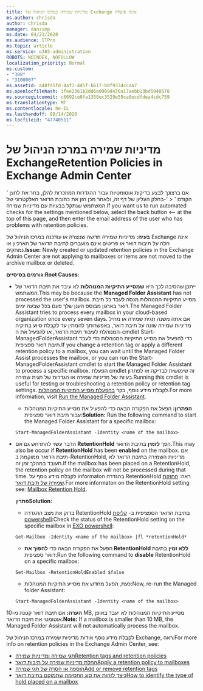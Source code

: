 ```yaml
---
title: מדיניות שמירה במרכז הניהול של Exchange אינה פועלת
ms.author: chrisda
author: chrisda
manager: dansimp
ms.date: 04/21/2020
ms.audience: ITPro
ms.topic: article
ms.service: o365-administration
ROBOTS: NOINDEX, NOFOLLOW
localization_priority: Normal
ms.custom:
- "308"
- "3100007"
ms.assetid: a48fd5fd-4af7-4d5f-b617-b0f9334ccaa7
ms.openlocfilehash: 1fee2361b2dd6e0989d430a17aebb13bd5948578
ms.sourcegitcommit: c6692ce0fa1358ec3529e59ca0ecdfdea4cdc759
ms.translationtype: MT
ms.contentlocale: he-IL
ms.lasthandoff: 09/14/2020
ms.locfileid: "47740511"
---
```

# <a name="retention-policies-in-exchange-admin-center"></a><span data-ttu-id="215db-102">מדיניות שמירה במרכז הניהול של Exchange</span><span class="sxs-lookup"><span data-stu-id="215db-102">Retention Policies in Exchange Admin Center</span></span>

<span data-ttu-id="215db-103">אם ברצונך לבצע בדיקות אוטומטיות עבור ההגדרות המוזכרות להלן, בחר את לחצן ' הקודם ' < '-בחלק העליון של דף זה, ולאחר מכן הזן את כתובת הדואר האלקטרוני של המשתמש שנתקל בבעיות עם מדיניות שמירה.</span><span class="sxs-lookup"><span data-stu-id="215db-103">If you want us to run automated checks for the settings mentioned below, select the back button <-- at the top of this page, and then enter the email address of the user who has problems with retention policies.</span></span>

 <span data-ttu-id="215db-104">**בעיה:** מדיניות שמירה חדשה שנוצרה או עודכנה במרכז הניהול של Exchange אינה חלה על תיבות דואר או פריטים אינם מועברים לתיבת הדואר של הארכיון או נמחקים.</span><span class="sxs-lookup"><span data-stu-id="215db-104">**Issue:** Newly created or updated retention policies in the Exchange Admin Center are not applying to mailboxes or items are not moved to the archive mailbox or deleted.</span></span> 
  
 <span data-ttu-id="215db-105">**גורמים בסיסיים:**</span><span class="sxs-lookup"><span data-stu-id="215db-105">**Root Causes:**</span></span>
  
- <span data-ttu-id="215db-106">ייתכן שהסיבה לכך היא **שמסייע התיקיות המנוהלות** לא עיבד את תיבת הדואר של המשתמש.</span><span class="sxs-lookup"><span data-stu-id="215db-106">This may be because the **Managed Folder Assistant** has not processed the user's mailbox.</span></span> <span data-ttu-id="215db-107">מסייע התיקיות המנוהלות מנסה לעבד כל תיבת דואר בארגון מבוסס הענן שלך פעם בכל שבעה ימים.</span><span class="sxs-lookup"><span data-stu-id="215db-107">The Managed Folder Assistant tries to process every mailbox in your cloud-based organization once every seven days.</span></span> <span data-ttu-id="215db-108">אם אתה משנה תגית שמירה או מחיל מדיניות שמירה שונה על תיבת דואר, באפשרותך להמתין עד לקבלת סיוע בתיקיה המנוהלת לעיבוד תיבת הדואר, או להפעיל את ה-cmdlet Start-ManagedFolderAssistant כדי להפעיל את מסייע התיקיות המנוהלות כדי לעבד תיבת דואר ספציפית.</span><span class="sxs-lookup"><span data-stu-id="215db-108">If you change a retention tag or apply a different retention policy to a mailbox, you can wait until the Managed Folder Assist processes the mailbox, or you can run the Start-ManagedFolderAssistant cmdlet to start the Managed Folder Assistant to process a specific mailbox.</span></span> <span data-ttu-id="215db-109">הפעלת cmdlet זה שימושית לבדיקה או לפתרון בעיות של מדיניות שמירה או הגדרות של תגית שמירה.</span><span class="sxs-lookup"><span data-stu-id="215db-109">Running this cmdlet is useful for testing or troubleshooting a retention policy or retention tag settings.</span></span> <span data-ttu-id="215db-110">לקבלת מידע נוסף, בקר [בהפעלת מסייע התיקיות המנוהלות](https://msdn.microsoft.com/library/gg271153%28v=exchsrvcs.149%29.aspx#managedfolderassist).</span><span class="sxs-lookup"><span data-stu-id="215db-110">For more information, visit [Run the Managed Folder Assistant](https://msdn.microsoft.com/library/gg271153%28v=exchsrvcs.149%29.aspx#managedfolderassist).</span></span>
    
  - <span data-ttu-id="215db-111">**הפתרון:** הפעל את הפקודה הבאה כדי להפעיל את מסייע התיקיות המנוהלות עבור תיבת דואר ספציפית:</span><span class="sxs-lookup"><span data-stu-id="215db-111">**Solution:** Run the following command to start the Managed Folder Assistant for a specific mailbox:</span></span>
    
  ```
  Start-ManagedFolderAssistant -Identity <name of the mailbox>
  ```

- <span data-ttu-id="215db-112">הדבר עשוי להתרחש גם אם **RetentionHold** הפך **לזמין** בתיבת הדואר.</span><span class="sxs-lookup"><span data-stu-id="215db-112">This may also be occur if **RetentionHold** has been **enabled** on the mailbox.</span></span> <span data-ttu-id="215db-113">אם תיבת הדואר ממוקמת ב-RetentionHold, מדיניות השמירה בתיבת הדואר לא תעובד במהלך זמן זה.</span><span class="sxs-lookup"><span data-stu-id="215db-113">If the mailbox has been placed on a RetentionHold, the retention policy on the mailbox will not be processed during that time.</span></span> <span data-ttu-id="215db-114">לקבלת מידע נוסף על informaton בהגדרה RetentionHold ראה: [החזקת שמירה של תיבת דואר](https://docs.microsoft.com/exchange/security-and-compliance/messaging-records-management/mailbox-retention-hold).</span><span class="sxs-lookup"><span data-stu-id="215db-114">For more informaton on the RetentionHold setting see: [Mailbox Retention Hold](https://docs.microsoft.com/exchange/security-and-compliance/messaging-records-management/mailbox-retention-hold).</span></span>
    
    <span data-ttu-id="215db-115">**פתרון**</span><span class="sxs-lookup"><span data-stu-id="215db-115">**Solution:**</span></span>
    
  - <span data-ttu-id="215db-116">בדוק את מצב ההגדרה RetentionHold בתיבת הדואר הספציפית ב- [קליפת powershell](https://docs.microsoft.com/powershell/exchange/exchange-online/connect-to-exchange-online-powershell/connect-to-exchange-online-powershell?view=exchange-ps):</span><span class="sxs-lookup"><span data-stu-id="215db-116">Check the status of the RetentionHold setting on the specific mailbox in [EXO powershell](https://docs.microsoft.com/powershell/exchange/exchange-online/connect-to-exchange-online-powershell/connect-to-exchange-online-powershell?view=exchange-ps):</span></span>
    
  ```
  Get-Mailbox -Identity <name of the mailbox> |fl *retentionHold*
  ```

  - <span data-ttu-id="215db-117">הפעל את הפקודה הבאה כדי **להפוך את RetentionHold ללא זמין** בתיבת דואר ספציפית:</span><span class="sxs-lookup"><span data-stu-id="215db-117">Run the following command to **disable** RetentionHold on a specific mailbox:</span></span>
    
  ```
  Set-Mailbox -RetentionHoldEnabled $false
  ```

  - <span data-ttu-id="215db-118">כעת, הפעל מחדש את מסייע התיקיות המנוהלות:</span><span class="sxs-lookup"><span data-stu-id="215db-118">Now, re-run the Managed folder Assistant:</span></span>
    
  ```
  Start-ManagedFolderAssistant -Identity <name of the mailbox>
  ```

 <span data-ttu-id="215db-119">**הערה:** אם תיבת דואר קטנה מ-10 MB, מסייע התיקיות המנוהלות לא יעבד באופן אוטומטי את תיבת הדואר.</span><span class="sxs-lookup"><span data-stu-id="215db-119">**Note:** If a mailbox is smaller than 10 MB, the Managed Folder Assistant will not automatically process the mailbox.</span></span>
 
<span data-ttu-id="215db-120">לקבלת מידע נוסף אודות מדיניות שמירה במרכז הניהול של Exchange, ראה:</span><span class="sxs-lookup"><span data-stu-id="215db-120">For more info on retention policies in the Exchange Admin Center, see:</span></span>
- [<span data-ttu-id="215db-121">תגי שמירה ומדיניות שמירה</span><span class="sxs-lookup"><span data-stu-id="215db-121">Retention tags and retention policies</span></span>](https://docs.microsoft.com/exchange/security-and-compliance/messaging-records-management/retention-tags-and-policies)
- [<span data-ttu-id="215db-122">החלת מדיניות שמירה על תיבות דואר</span><span class="sxs-lookup"><span data-stu-id="215db-122">Apply a retention policy to mailboxes</span></span>](https://docs.microsoft.com/exchange/security-and-compliance/messaging-records-management/apply-retention-policy)
- [<span data-ttu-id="215db-123">הוספה או הסרה של תגי שמירה</span><span class="sxs-lookup"><span data-stu-id="215db-123">Add or remove retention tags</span></span>](https://docs.microsoft.com/exchange/security-and-compliance/messaging-records-management/add-or-remove-retention-tags)
- [<span data-ttu-id="215db-124">כיצד לזהות את סוג החסימה שתמוקם בתיבת דואר</span><span class="sxs-lookup"><span data-stu-id="215db-124">How to identify the type of hold placed on a mailbox</span></span>](https://docs.microsoft.com/microsoft-365/compliance/identify-a-hold-on-an-exchange-online-mailbox)
